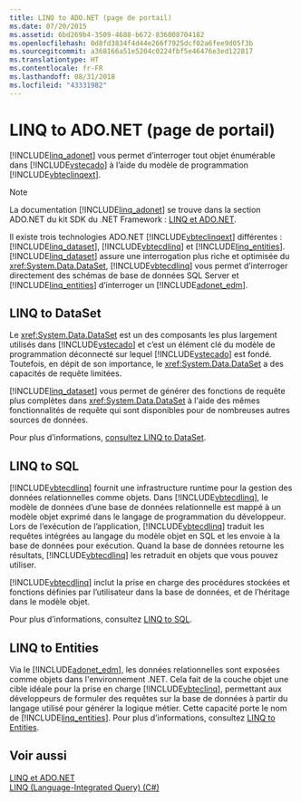 ```yaml
---
title: LINQ to ADO.NET (page de portail)
ms.date: 07/20/2015
ms.assetid: 6bd269b4-3509-4688-b672-836008704182
ms.openlocfilehash: 0d8fd3834f4d44e266f7925dcf02a6fee9d05f3b
ms.sourcegitcommit: a368166a51e5204c0224fbf5e46476e3ed122817
ms.translationtype: HT
ms.contentlocale: fr-FR
ms.lasthandoff: 08/31/2018
ms.locfileid: "43331982"
---
```

# <a name="linq-to-adonet-portal-page"></a>LINQ to ADO.NET (page de portail)
[!INCLUDE[linq_adonet](~/includes/linq-adonet-md.md)] vous permet d’interroger tout objet énumérable dans [!INCLUDE[vstecado](~/includes/vstecado-md.md)] à l’aide du modèle de programmation [!INCLUDE[vbteclinqext](~/includes/vbteclinqext-md.md)].  
  
> [!NOTE]
>  La documentation [!INCLUDE[linq_adonet](~/includes/linq-adonet-md.md)] se trouve dans la section ADO.NET du kit SDK du .NET Framework : [LINQ et ADO.NET](https://msdn.microsoft.com/library/bf0c8f93-3ff7-49f3-8aed-f2b7ac938dec).  
  
 Il existe trois technologies ADO.NET [!INCLUDE[vbteclinqext](~/includes/vbteclinqext-md.md)] différentes : [!INCLUDE[linq_dataset](~/includes/linq-dataset-md.md)], [!INCLUDE[vbtecdlinq](~/includes/vbtecdlinq-md.md)] et [!INCLUDE[linq_entities](~/includes/linq-entities-md.md)]. [!INCLUDE[linq_dataset](~/includes/linq-dataset-md.md)] assure une interrogation plus riche et optimisée du <xref:System.Data.DataSet>, [!INCLUDE[vbtecdlinq](~/includes/vbtecdlinq-md.md)] vous permet d’interroger directement des schémas de base de données SQL Server et [!INCLUDE[linq_entities](~/includes/linq-entities-md.md)] d’interroger un [!INCLUDE[adonet_edm](~/includes/adonet-edm-md.md)].  
  
## <a name="linq-to-dataset"></a>LINQ to DataSet  
 Le <xref:System.Data.DataSet> est un des composants les plus largement utilisés dans [!INCLUDE[vstecado](~/includes/vstecado-md.md)] et c’est un élément clé du modèle de programmation déconnecté sur lequel [!INCLUDE[vstecado](~/includes/vstecado-md.md)] est fondé. Toutefois, en dépit de son importance, le <xref:System.Data.DataSet> a des capacités de requête limitées.  
  
 [!INCLUDE[linq_dataset](~/includes/linq-dataset-md.md)] vous permet de générer des fonctions de requête plus complètes dans <xref:System.Data.DataSet> à l'aide des mêmes fonctionnalités de requête qui sont disponibles pour de nombreuses autres sources de données.  
  
 Pour plus d’informations, [consultez LINQ to DataSet](../../../../framework/data/adonet/linq-to-dataset.md).  
  
## <a name="linq-to-sql"></a>LINQ to SQL  
 [!INCLUDE[vbtecdlinq](~/includes/vbtecdlinq-md.md)] fournit une infrastructure runtime pour la gestion des données relationnelles comme objets. Dans [!INCLUDE[vbtecdlinq](~/includes/vbtecdlinq-md.md)], le modèle de données d’une base de données relationnelle est mappé à un modèle objet exprimé dans le langage de programmation du développeur. Lors de l’exécution de l’application, [!INCLUDE[vbtecdlinq](~/includes/vbtecdlinq-md.md)] traduit les requêtes intégrées au langage du modèle objet en SQL et les envoie à la base de données pour exécution. Quand la base de données retourne les résultats, [!INCLUDE[vbtecdlinq](~/includes/vbtecdlinq-md.md)] les retraduit en objets que vous pouvez utiliser.  
  
 [!INCLUDE[vbtecdlinq](~/includes/vbtecdlinq-md.md)] inclut la prise en charge des procédures stockées et fonctions définies par l’utilisateur dans la base de données, et de l’héritage dans le modèle objet.  
  
 Pour plus d’informations, consultez [LINQ to SQL](../../../../../docs/framework/data/adonet/sql/linq/index.md).  
  
## <a name="linq-to-entities"></a>LINQ to Entities  
 Via le [!INCLUDE[adonet_edm](~/includes/adonet-edm-md.md)], les données relationnelles sont exposées comme objets dans l'environnement .NET. Cela fait de la couche objet une cible idéale pour la prise en charge [!INCLUDE[vbteclinq](~/includes/vbteclinq-md.md)], permettant aux développeurs de formuler des requêtes sur la base de données à partir du langage utilisé pour générer la logique métier. Cette capacité porte le nom de [!INCLUDE[linq_entities](~/includes/linq-entities-md.md)]. Pour plus d’informations, consultez [LINQ to Entities](../../../../framework/data/adonet/ef/language-reference/linq-to-entities.md).  
  
## <a name="see-also"></a>Voir aussi  
 [LINQ et ADO.NET](https://msdn.microsoft.com/library/bf0c8f93-3ff7-49f3-8aed-f2b7ac938dec)  
 [LINQ (Language-Integrated Query) (C#)](../../../../csharp/programming-guide/concepts/linq/index.md)
